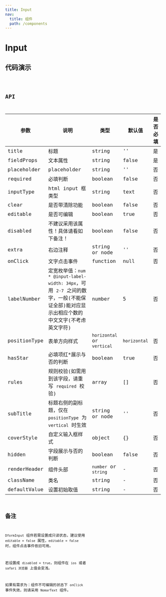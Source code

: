 ```yaml
---
title: Input
nav:
  title: 组件
  path: /components
---
```


# Input

## 代码演示

<code src="./demo/index.tsx" />

## API

| 参数         | 说明                                                                                                                                  | 类型                       | 默认值       | 是否必填 |
| ------------ | ------------------------------------------------------------------------------------------------------------------------------------- | -------------------------- | ------------ | -------- |
| title        | 标题                                                                                                                                  | string                     | ''           | 是       |
| fieldProps   | 文本属性                                                                                                                              | string                     | false        | 是       |
| placeholder  | placeholder                                                                                                                           | string                     | ''           | 否       |
| required     | 必填判断                                                                                                                              | boolean                    | false        | 否       |
| inputType    | html input 框类型                                                                                                                     | string                     | text         | 否       |
| clear        | 是否带清除功能                                                                                                                        | boolean                    | false        | 否       |
| editable     | 是否可编辑                                                                                                                            | boolean                    | true         | 否       |
| disabled     | 不建议采用该属性！具体请看如下备注！                                                                                                  | boolean                    | false        | 否       |
| extra        | 右边注释                                                                                                                              | string or node             | ''           | 否       |
| onClick      | 文字点击事件                                                                                                                          | function                   | null         | 否       |
| labelNumber  | 定宽枚举值：`num * @input-label-width: 34px`，可用 `2-7` 之间的数字，一般(不能保证全部)能对应显示出相应个数的中文文字(不考虑英文字符) | number                     | 5            | 否       |
| positionType | 表单方向样式                                                                                                                          | `horizontal` or `vertical` | `horizontal` | 否       |
| hasStar      | 必填项红\*展示与否的判断                                                                                                              | boolean                    | true         | 否       |
| rules        | 规则校验(如需用到该字段，请重写 `required` 校验)                                                                                      | array                      | []           | 否       |
| subTitle     | 标题右侧的副标题，仅在 `positionType` 为 `vertical` 时生效                                                                            | string or node             | ''           | 否       |
| coverStyle   | 自定义输入框样式                                                                                                                      | object                     | {}           | 否       |
| hidden       | 字段展示与否的判断                                                                                                                    | boolean                    | false        | 否       |
| renderHeader | 组件头部                                                                                                                              | `number` or `string`       | -            | 否       |
| className    | 类名                                                                                                                                  | string                     | -            | 否       |
| defaultValue | 设置初始取值                                                                                                                          | string                     | -            | 否       |

## 备注

`DformInput` 组件若需设置成只读状态，建议使用 `editable = false` 属性，`editable = false` 时，组件点击事件依旧可用。

若设置成 `disabled = true`，则组件在 `ios` 或者 `safari 浏览器` 上值会变浅。

如果有需求为：组件不可编辑的状态下 `onClick` 事件失效，则请采用 `NomarText` 组件。

